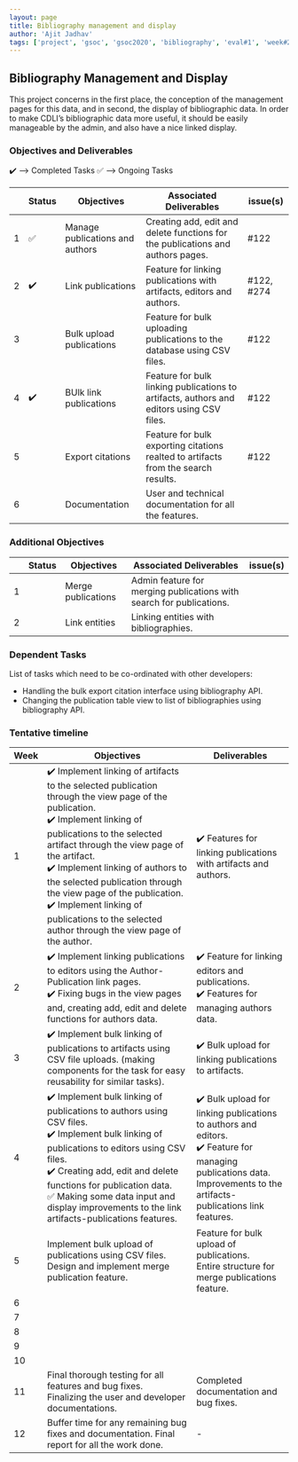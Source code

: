 ```yaml
---
layout: page
title: Bibliography management and display
author: 'Ajit Jadhav'
tags: ['project', 'gsoc', 'gsoc2020', 'bibliography', 'eval#1', 'week#2']
---
```


## Bibliography Management and Display

This project concerns in the first place,
the conception of the management pages for this data, and in second, the display of
bibliographic data. In order to make CDLI’s bibliographic data more useful, it should be
easily manageable by the admin, and also have a nice linked display.

### Objectives and Deliverables

:heavy_check_mark: --> Completed Tasks
:white_check_mark: --> Ongoing Tasks

| | Status  | Objectives                    | Associated Deliverables         | issue(s) |
| --- | --- | ----------------------------- | ---------------------------------------------- | -------- |
| 1 |:white_check_mark:|  Manage publications and authors | Creating add, edit and delete functions for the publications and authors pages. | #122 |
| 2 |:heavy_check_mark: | Link publications | Feature for linking publications with artifacts, editors and authors.   |    #122, #274      |
| 3 |  | Bulk upload publications      | Feature for bulk uploading publications to the database using CSV files.            |   #122       |
| 4 | :heavy_check_mark: | BUlk link publications | Feature for bulk linking publications to artifacts, authors and editors using CSV files. | #122 |
| 5 |  | Export citations   | Feature for bulk exporting citations realted to artifacts from the search results.  |   #122       |
| 6 |  | Documentation           | User and technical documentation for all the features.             |          |


### Additional Objectives

| | Status  | Objectives         | Associated Deliverables                                             | issue(s) |
| --- | --- | ------------------ | ------------------------------------------------------------------- | -------- |
| 1 |  | Merge publications | Admin feature for merging publications with search for publications. |         |
| 2 |  | Link entities | Linking entities with bibliographies.       |          |


### Dependent Tasks
List of tasks which need to be co-ordinated with other developers:

- Handling the bulk export citation interface using bibliography API.
- Changing the publication table view to list of bibliographies using bibliography API.

### Tentative timeline  

| Week  |Objectives | Deliverables |
|---|---|---|
|1| :heavy_check_mark: Implement linking of artifacts to the selected publication through the view page of the publication. <br> :heavy_check_mark: Implement linking of publications to the selected artifact through the view page of the artifact. <br> :heavy_check_mark: Implement linking of authors to the selected publication through the view page of the publication. <br> :heavy_check_mark: Implement linking of publications to the selected author through the view page of the author. |  :heavy_check_mark: Features for linking publications with artifacts and authors. |
|2| :heavy_check_mark: Implement linking publications to editors using the Author-Publication link pages. <br> :heavy_check_mark: Fixing bugs in the view pages and, creating add, edit and delete functions for authors data.  | :heavy_check_mark: Feature for linking editors and publications. <br> :heavy_check_mark: Features for managing authors data.  |
|3| :heavy_check_mark: Implement bulk linking of publications to artifacts using CSV file uploads. (making components for the task for easy reusability for similar tasks).  | :heavy_check_mark: Bulk upload for linking publications to artifacts.  |
|4| :heavy_check_mark: Implement bulk linking of publications to authors using CSV files. <br> :heavy_check_mark: Implement bulk linking of publications to editors using CSV files. <br> :heavy_check_mark: Creating add, edit and delete functions for publication data. <br>  :white_check_mark: Making some data input and display improvements to the link artifacts-publications features.  | :heavy_check_mark: Bulk upload for linking publications to authors and editors. <br> :heavy_check_mark: Feature for managing publications data. <br> Improvements to the artifacts-publications link features. |
|5| Implement bulk upload of publications using CSV files. <br> Design and implement merge publication feature. <!-- <br> Add search integration for the merge publication feature. Document the completed features <br> (tentative) Finalize details for linking entities with bibliographies and start working on it. -->  | Feature for bulk upload of publications. <br> Entire structure for merge publications feature. |
|6|   |   |
|7|   |   |
|8|   |   |
|9|   |   | 
|10|  |   |
|11| Final thorough testing for all features and bug fixes. <br> Finalizing the user and developer documentations.   | Completed documentation and bug fixes.  |
|12| Buffer time for any remaining bug fixes and documentation. Final report for all the work done.  | -  |




